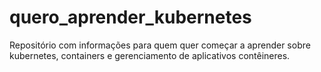 # quero_aprender_kubernetes
Repositório com informações para quem quer começar a aprender sobre kubernetes, containers e gerenciamento de aplicativos contêineres.
